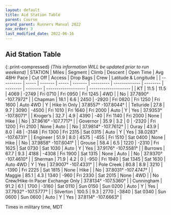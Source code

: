 ```yaml
---
layout: default
title: Aid Station Table
parent: Course
grand_parent: Runners Manual 2022
nav_order: 3
last_modified_date: 2022-06-16
---
```


## Aid Station Table

{:.print-compressed}
*(This information WILL be updated prior to run weekend)*
| STATION    | Miles | Segment | Climb | Descent | Open Time | Avg 48Hr Pace | Cut Off  | Access   | Drop Bags | Crew                | Latitude & Longitude |
| ---------- | ----- | ------- | ----- | ------- | --------- | ------------- | -------- | -------- | -------- | ------------------- | -------------------- |
| KT         | 11.5  | 11.5    | 4069  | \-2749  | Fri 0710  | Fri 0950      | Fri 1245 | 4WD      |       | No                 | 37.7890° -107.7972°  |
| Chapman    | 18.1  | 6.6     | 2450  | \-2920  | Fri 0820  | Fri 1250      | Fri 1600 | Auto 4WD | Y     | Hike In Only        | 37.8557° -107.8044°  |
| Telluride  | 27.8  | 9.7     | 3090  | \-4500  | Fri 1010  | Fri 1640      | Fri 2000 | Auto     | Y     | Yes                 | 37.9353° -107.8071°  |
| Kroger’s   | 32.7  | 4.9     | 4390  | \-40    | Fri 1140  | Fri 2000      | None     | Hike     |       | No                  | 37.9616° -107.7717°  |
| Governor   | 35.9  | 3.2     | 0     | \-2320  | Fri 1200  | Fri 2100      | None     | Auto     |       | No                  | 37.9814° -107.7612°  |
| Ouray      | 43.9  | 8.0     | 48    | \-3148  | Fri 1300  | Fri 2315      | Sat 0315 | Auto     | Y     | Yes                 | 38.0283° -107.6731°  |
| Engineer   | 51.9  | 8.0     | 4575  | \-455   | Fri 1510  | Sat 0400      | None     | Hike     |       | No                  | 37.9858° -107.6041°  |
| Grouse     | 58.4  | 6.5     | 1220  | \-2310  | Fri 1625  | Sat 0730      | Sat 1030 | Auto     | Y     | Yes                 | 37.9176° -107.5581°  |
| Burrows    | 67.7  | 9.3     | 4188  | \-4308  | Fri 1900  | Sat 1315      | None     | Auto     |       | No                  | 37.9370° -107.4610°  |
| Sherman    | 71.9  | 4.2     | 0     | \-950   | Fri 1940  | Sat 1345      | Sat 1630 | Auto 4WD | Y     | Yes                 | 37.9007° -107.4331°  |
| Pole Creek | 80.8  | 8.9     | 3210  | \-1390  | Fri 2225  | Sat 1815      | None     | Hike     |       | No                  | 37.8031° -107.4747°  |
| Maggie     | 85.1  | 4.3     | 1340  | \-960   | Fri 2330  | Sat 2015      | None     | 4WD      |       | No Crew/Hike-In Pacer Exchange Only | 37.8134° -107.5360°  |
| Cunningham | 91.2  | 6.1     | 1700  | \-3160  | Sat 0110  | Sun 0150      | Sun 0200 | Auto     | Y     | Yes                 | 37.7932° -107.5777°  |
| Silverton  | 100.5 | 9.3     | 2770  | \-3840  | Sat 0340  | Sun 0600      | Sun 0600 | Auto     | Y     | Yes                 | 37.8114° -107.6663°  |

Times in military time, MDT
